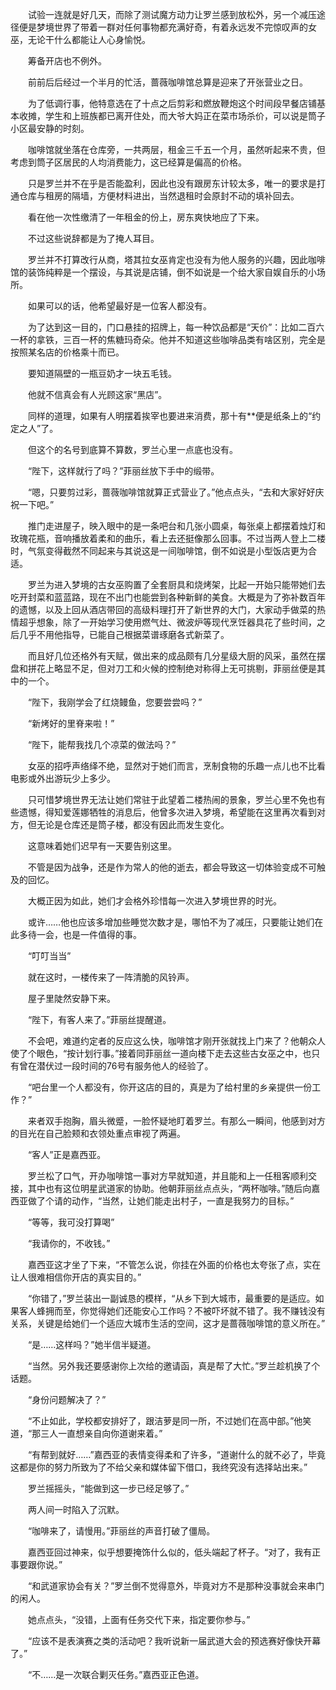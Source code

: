 　　试验一连就是好几天，而除了测试魔方动力让罗兰感到放松外，另一个减压途径便是梦境世界了带着一群对任何事物都充满好奇，有着永远发不完惊叹声的女巫，无论干什么都能让人心身愉悦。

　　筹备开店也不例外。

　　前前后后经过一个半月的忙活，蔷薇咖啡馆总算是迎来了开张营业之日。

　　为了低调行事，他特意选在了十点之后剪彩和燃放鞭炮这个时间段早餐店铺基本收摊，学生和上班族都已离开住处，而大爷大妈正在菜市场杀价，可以说是筒子小区最安静的时刻。

　　咖啡馆就坐落在仓库旁，一共两层，租金三千五一个月，虽然听起来不贵，但考虑到筒子区居民的人均消费能力，这已经算是偏高的价格。

　　只是罗兰并不在乎是否能盈利，因此也没有跟房东计较太多，唯一的要求是打通仓库与租房的隔墙，方便材料进出，当然退租时会原封不动的填补回去。

　　看在他一次性缴清了一年租金的份上，房东爽快地应了下来。

　　不过这些说辞都是为了掩人耳目。

　　罗兰并不打算改行从商，塔其拉女巫肯定也没有为他人服务的兴趣，因此咖啡馆的装饰纯粹是一个摆设，与其说是店铺，倒不如说是一个给大家自娱自乐的小场所。

　　如果可以的话，他希望最好是一位客人都没有。

　　为了达到这一目的，门口悬挂的招牌上，每一种饮品都是“天价”：比如二百六一杯的拿铁，三百一杯的焦糖玛奇朵。他并不知道这些咖啡品类有啥区别，完全是按照某名店的价格乘十而已。

　　要知道隔壁的一瓶豆奶才一块五毛钱。

　　他就不信真会有人光顾这家“黑店”。

　　同样的道理，如果有人明摆着挨宰也要进来消费，那十有**便是纸条上的“约定之人”了。

　　但这个的名号到底算不算数，罗兰心里一点底也没有。

　　“陛下，这样就行了吗？”菲丽丝放下手中的缎带。

　　“嗯，只要剪过彩，蔷薇咖啡馆就算正式营业了。”他点点头，“去和大家好好庆祝一下吧。”

　　推门走进屋子，映入眼中的是一条吧台和几张小圆桌，每张桌上都摆着烛灯和玫瑰花瓶，音响播放着柔和的曲乐，看上去还挺像那么回事。不过当两人登上二楼时，气氛变得截然不同起来与其说这是一间咖啡馆，倒不如说是小型饭店更为合适。

　　罗兰为进入梦境的古女巫购置了全套厨具和烧烤架，比起一开始只能带她们去吃开封菜和蓝蓝路，现在不出门也能尝到各种新鲜的美食。大概是为了弥补数百年的遗憾，以及上回从酒店带回的高级料理打开了新世界的大门，大家动手做菜的热情超乎想象，除了一开始学习使用燃气灶、微波炉等现代烹饪器具花了些时间，之后几乎不用他指导，已能自己根据菜谱琢磨各式新菜了。

　　而且好几位还格外有天赋，做出来的成品颇有几分星级大厨的风采，虽然在摆盘和拼花上略显不足，但对刀工和火候的控制绝对称得上无可挑剔，菲丽丝便是其中的一个。

　　“陛下，我刚学会了红烧鳗鱼，您要尝尝吗？”

　　“新烤好的里脊来啦！”

　　“陛下，能帮我找几个凉菜的做法吗？”

　　女巫的招呼声络绎不绝，显然对于她们而言，烹制食物的乐趣一点儿也不比看电影或外出游玩少上多少。

　　只可惜梦境世界无法让她们常驻于此望着二楼热闹的景象，罗兰心里不免也有些遗憾，得知爱莲娜牺牲的消息后，他曾多次进入梦境，希望能在这里再次看到对方，但无论是仓库还是筒子楼，都没有因此而发生变化。

　　这意味着她们迟早有一天要告别这里。

　　不管是因为战争，还是作为常人的他的逝去，都会导致这一切体验变成不可触及的回忆。

　　大概正因为如此，她们才会格外珍惜每一次进入梦境世界的时光。

　　或许……他也应该多增加些睡觉次数才是，哪怕不为了减压，只要能让她们在此多待一会，也是一件值得的事。

　　“叮叮当当”

　　就在这时，一楼传来了一阵清脆的风铃声。

　　屋子里陡然安静下来。

　　“陛下，有客人来了。”菲丽丝提醒道。

　　不会吧，难道约定者的反应这么快，咖啡馆才刚开张就找上门来了？他朝众人使了个眼色，“按计划行事。”接着同菲丽丝一道向楼下走去这些古女巫之中，也只有曾在潜伏过一段时间的76号有服务他人的经验了。

　　“吧台里一个人都没有，你开这店的目的，真是为了给村里的乡亲提供一份工作？”

　　来者双手抱胸，眉头微蹙，一脸怀疑地盯着罗兰。有那么一瞬间，他感到对方的目光在自己脸颊和衣领处重点审视了两遍。

　　“客人”正是嘉西亚。

　　罗兰松了口气，开办咖啡馆一事对方早就知道，并且能和上一任租客顺利交接，其中也有这位明星武道家的协助。他朝菲丽丝点点头，“两杯咖啡。”随后向嘉西亚做了个请的动作，“当然，让她们能走出村子，一直是我努力的目标。”

　　“等等，我可没打算喝”

　　“我请你的，不收钱。”

　　嘉西亚这才坐了下来，“不管怎么说，你挂在外面的价格也太夸张了点，实在让人很难相信你开店的真实目的。”

　　“你错了，”罗兰装出一副诚恳的模样，“从乡下到大城市，最重要的是适应。如果客人蜂拥而至，你觉得她们还能安心工作吗？不被吓坏就不错了。我不赚钱没有关系，关键是给她们一个适应大城市生活的空间，这才是蔷薇咖啡馆的意义所在。”

　　“是……这样吗？”她半信半疑道。

　　“当然。另外我还要感谢你上次给的邀请函，真是帮了大忙。”罗兰趁机换了个话题。

　　“身份问题解决了？”

　　“不止如此，学校都安排好了，跟洁萝是同一所，不过她们在高中部。”他笑道，“那三人一直想亲自向你道谢来着。”

　　“有帮到就好……”嘉西亚的表情变得柔和了许多，“道谢什么的就不必了，毕竟这都是你的努力所致为了不给父亲和媒体留下借口，我终究没有选择站出来。”

　　罗兰摇摇头，“能做到这一步已经足够了。”

　　两人间一时陷入了沉默。

　　“咖啡来了，请慢用。”菲丽丝的声音打破了僵局。

　　嘉西亚回过神来，似乎想要掩饰什么似的，低头端起了杯子。“对了，我有正事要跟你说。”

　　“和武道家协会有关？”罗兰倒不觉得意外，毕竟对方不是那种没事就会来串门的闲人。

　　她点点头，“没错，上面有任务交代下来，指定要你参与。”

　　“应该不是表演赛之类的活动吧？我听说新一届武道大会的预选赛好像快开幕了。”

　　“不……是一次联合剿灭任务。”嘉西亚正色道。
